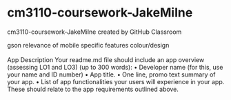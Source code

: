 # cm3110-coursework-JakeMilne
cm3110-coursework-JakeMilne created by GitHub Classroom

gson
relevance of mobile specific features
colour/design
</br></br>
App Description
Your readme.md file should include an app overview (assessing LO1 and LO3) (up to 300
words):
• Developer name (for this, use your name and ID number)
• App title.
• One line, promo text summary of your app.
• List of app functionalities your users will experience in your app. These should relate
to the app requirements outlined above.
